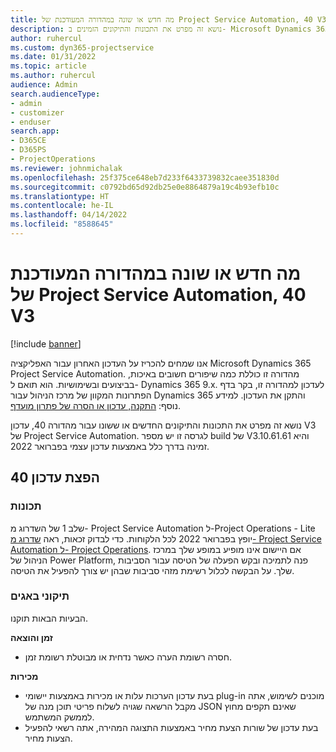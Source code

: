 ```yaml
---
title: מה חדש או שונה במהדורה המעודכנת של Project Service Automation, 40 V3
description: נושא זה מפרט את התכונות והתיקונים הזמינים ב- Microsoft Dynamics 365 Project Service Automation מהדורת עדכון 40, V3.
author: ruhercul
ms.custom: dyn365-projectservice
ms.date: 01/31/2022
ms.topic: article
ms.author: ruhercul
audience: Admin
search.audienceType:
- admin
- customizer
- enduser
search.app:
- D365CE
- D365PS
- ProjectOperations
ms.reviewer: johnmichalak
ms.openlocfilehash: 25f375ce648eb7d233f6433739832caee351830d
ms.sourcegitcommit: c0792bd65d92db25e0e8864879a19c4b93efb10c
ms.translationtype: HT
ms.contentlocale: he-IL
ms.lasthandoff: 04/14/2022
ms.locfileid: "8588645"
---
```

# <a name="whats-new-or-changed-in-project-service-automation-update-release-40-v3"></a>מה חדש או שונה במהדורה המעודכנת של Project Service Automation, 40 V3

[!include [banner](../includes/psa-now-project-operations.md)]

אנו שמחים להכריז על העדכון האחרון עבור האפליקציה Microsoft Dynamics 365 Project Service Automation. מהדורה זו כוללת כמה שיפורים חשובים באיכות, בביצועים ובשימושיות. הוא תואם ל- Dynamics 365 9.x. לעדכון למהדורה זו, בקר בדף הפתרונות המקוון של מרכז הניהול עבור Dynamics 365 והתקן את העדכון. למידע נוסף: [התקנה, עדכון או הסרה של פתרון מועדף](/power-platform/admin/install-remove-preferred-solution).

נושא זה מפרט את התכונות והתיקונים החדשים או ששונו עבור מהדורה 40, עדכון V3 של Project Service Automation. לגרסה זו יש מספר build של V3.10.61.61 והיא זמינה בדרך כלל באמצעות עדכון עצמי בפברואר 2022.

## <a name="update-release-40"></a>הפצת עדכון 40

### <a name="features"></a>תכונות
שלב 1 של השדרוג מ- Project Service Automation ל-Project Operations ‏- Lite יופץ בפברואר 2022 לכל הלקוחות. כדי לבדוק זכאות, ראה [שדרוג מ- Project Service Automation ל- Project Operations](upgrade-project-operations-non-stocked.md). אם היישום אינו מופיע במופע שלך במרכז הניהול של Power Platform, פנה לתמיכה ובקש הפעלה של הטיסה עבור הסביבות שלך. על הבקשה לכלול רשימת מזהי סביבות שבהן יש צורך להפעיל את הטיסה.

### <a name="bug-fixes"></a>תיקוני באגים

הבעיות הבאות תוקנו.

**זמן והוצאה**
- חסרה רשומת הערה כאשר נדחית או מבוטלת רשומת זמן. 

**מכירות**

- בעת עדכון הערכות עלות או מכירות באמצעות יישומי plug-in מוכנים לשימוש, אתה מקבל הרשאה שגויה לשלוח פריטי תוכן מנה של JSON שאינם תקפים מחוץ לממשק המשתמש.
- בעת עדכון של שורות הצעת מחיר באמצעות התצוגה המהירה, אתה רשאי להפעיל הצעות מחיר.
